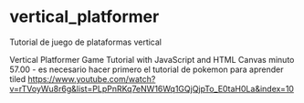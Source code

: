 # vertical_platformer
Tutorial de juego de plataformas vertical

Vertical Platformer Game Tutorial with JavaScript and HTML Canvas
minuto 57.00 - es necesario hacer primero el tutorial de pokemon para aprender tiled
https://www.youtube.com/watch?v=rTVoyWu8r6g&list=PLpPnRKq7eNW16Wq1GQjQjpTo_E0taH0La&index=10
